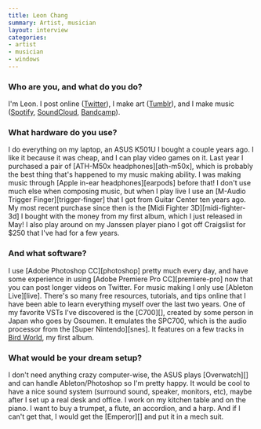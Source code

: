 ```yaml
---
title: Leon Chang
summary: Artist, musician
layout: interview
categories:
- artist
- musician
- windows
---
```


### Who are you, and what do you do?

I'm Leon. I post online ([Twitter](https://twitter.com/leyawn "Leon's Twitter account.")), I make art ([Tumblr](http://leyawn.tumblr.com/tagged/pixel "Leon's pixel art on Tumblr.")), and I make music ([Spotify](https://open.spotify.com/artist/3ciUz1yuEMltCsRaiEPBA8 "Leon's music on Spotify."), [SoundCloud](https://soundcloud.com/leyawn "Leon's music on SoundCloud."), [Bandcamp](https://leyawn.bandcamp.com/ "Leon's music on Bandcamp.")).

### What hardware do you use?

I do everything on my laptop, an ASUS K501U I bought a couple years ago. I like it because it was cheap, and I can play video games on it. Last year I purchased a pair of [ATH-M50x headphones][ath-m50x], which is probably the best thing that's happened to my music making ability. I was making music through [Apple in-ear headphones][earpods] before that! I don't use much else when composing music, but when I play live I use an [M-Audio Trigger Finger][trigger-finger] that I got from Guitar Center ten years ago. My most recent purchase since then is the [Midi Fighter 3D][midi-fighter-3d] I bought with the money from my first album, which I just released in May! I also play around on my Janssen player piano I got off Craigslist for $250 that I've had for a few years.

### And what software?

I use [Adobe Photoshop CC][photoshop] pretty much every day, and have some experience in using [Adobe Premiere Pro CC][premiere-pro] now that you can post longer videos on Twitter. For music making I only use [Ableton Live][live]. There's so many free resources, tutorials, and tips online that I have been able to learn everything myself over the last two years. One of my favorite VSTs I've discovered is the [C700][], created by some person in Japan who goes by Osoumen. It emulates the SPC700, which is the audio processor from the [Super Nintendo][snes]. It features on a few tracks in [Bird World](https://leyawn.bandcamp.com/album/bird-world "Leon's album on Bandcamp."), my first album.

### What would be your dream setup?

I don't need anything crazy computer-wise, the ASUS plays [Overwatch][] and can handle Ableton/Photoshop so I'm pretty happy. It would be cool to have a nice sound system (surround sound, speaker, monitors, etc), maybe after I set up a real desk and office. I work on my kitchen table and on the piano. I want to buy a trumpet, a flute, an accordion, and a harp. And if I can't get that, I would get the [Emperor][] and put it in a mech suit.
